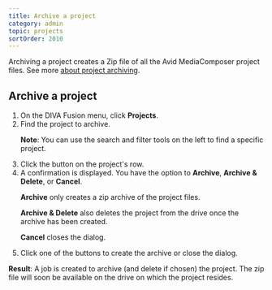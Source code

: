 ```yaml
---
title: Archive a project
category: admin
topic: projects
sortOrder: 2010
---
```


Archiving a project creates a Zip file of all the Avid MediaComposer project files.
See more [about project archiving](/v3/admin/about-project-archiving.html).

## Archive a project

<ol>

  <li>On the DIVA Fusion menu, click <strong>Projects</strong>.</li>

  <li>
    Find the project to archive.
    <p class="note"><strong>Note</strong>: You can use the search and filter tools on the left to find a specific project.</p>
  </li>

  <li>Click the <i class="fa fa-download"></i> button on the project's row.</li>

  <li>
    A confirmation is displayed. You have the option to <strong>Archive</strong>, <strong>Archive &amp; Delete</strong>, or <strong>Cancel</strong>.
    <p><strong>Archive</strong> only creates a zip archive of the project files.</p>
    <p><strong>Archive &amp; Delete</strong> also deletes the project from the drive once the archive has been created.</p>
    <p><strong>Cancel</strong> closes the dialog.</p>
  </li>

  <li>Click one of the buttons to create the archive or close the dialog.</li>

</ol>

<p class="tip tip--result">
  <strong>Result</strong>: A job is created to archive (and delete if chosen) the project.
  The zip file will soon be available on the drive on which the project resides.
</p>
